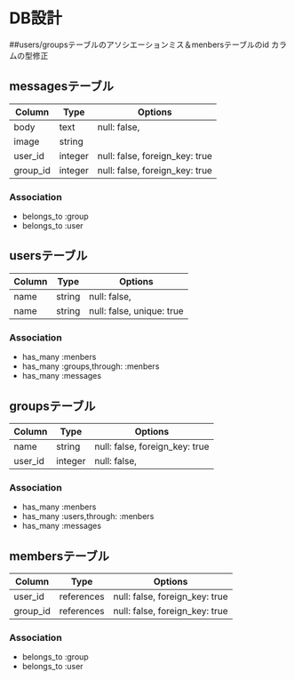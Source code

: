 # DB設計

##users/groupsテーブルのアソシエーションミス＆menbersテーブルのid カラムの型修正

## messagesテーブル

|Column|Type|Options|
|------|----|-------|
|body|text|null: false,
|image|string||
|user_id|integer|null: false, foreign_key: true|
|group_id|integer|null: false, foreign_key: true|

### Association
- belongs_to :group
- belongs_to :user


## usersテーブル

|Column|Type|Options|
|------|----|-------|
|name|string|null: false, |
|name|string|null: false, unique: true|

### Association
- has_many :menbers
- has_many :groups,through: :menbers
- has_many :messages


## groupsテーブル

|Column|Type|Options|
|------|----|-------|
|name|string|null: false, foreign_key: true|
|user_id|integer|null: false,|

### Association
- has_many :menbers
- has_many :users,through: :menbers
- has_many :messages


## membersテーブル

|Column|Type|Options|
|------|----|-------|
|user_id|references|null: false, foreign_key: true|
|group_id|references|null: false, foreign_key: true|

### Association
- belongs_to :group
- belongs_to :user